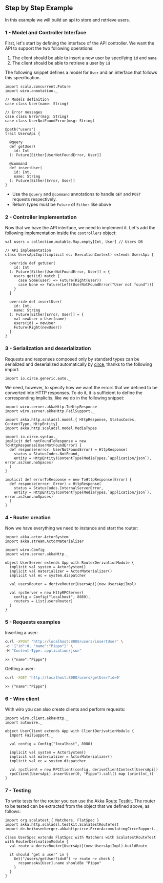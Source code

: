 ## Step by Step Example

In this example we will build an api to store and retrieve users.

### 1 - Model and Controller Interface

First, let's start by defining the interface of the API controller. We want the API to support the two following
operations:

1. The client should be able to insert a new user by specifying `id` and `name`
2. The client should be able to retrieve a user by `id`

The following snippet defines a model for `User` and an interface that follows this specification.

```tut:silent
import scala.concurrent.Future
import wiro.annotation._

// Models definition
case class User(name: String)

// Error messages
case class Error(msg: String)
case class UserNotFoundError(msg: String)

@path("users")
trait UsersApi {

  @query
  def getUser(
    id: Int
  ): Future[Either[UserNotFoundError, User]]

  @command
  def insertUser(
    id: Int,
    name: String
  ): Future[Either[Error, User]]
}
```
* Use the `@query` and `@command` annotations to handle `GET` and `POST` requests respectively.
* Return types must be `Future` of `Either` like above

### 2 - Controller implementation

Now that we have the API interface, we need to implement it. Let's add the following implementation
inside the `controllers` object:

```tut:silent
val users = collection.mutable.Map.empty[Int, User] // Users DB

// API implementation
class UsersApiImpl(implicit ec: ExecutionContext) extends UsersApi {

  override def getUser(
    id: Int
  ): Future[Either[UserNotFoundError, User]] = {
    users.get(id) match {
      case Some(user) => Future(Right(user))
      case None => Future(Left(UserNotFoundError("User not found")))
    }
  }

  override def insertUser(
    id: Int,
    name: String
  ): Future[Either[Error, User]] = {
    val newUser = User(name)
    users(id) = newUser
    Future(Right(newUser))
  }
}

```
### 3 - Serialization and deserialization

Requests and responses composed only by standard types can be serialized and deserialized automatically by [circe](https://github.com/circe/circe), thanks to the following import:

```tut:silent
import io.circe.generic.auto._
```

We need, however, to specify how we want the errors that we defined to be converted into HTTP responses. To do it, it is sufficient to define the corresponding implicits, like we do in the following snippet:

```tut:silent
import wiro.server.akkaHttp.ToHttpResponse
import wiro.server.akkaHttp.FailSupport._

import akka.http.scaladsl.model.{ HttpResponse, StatusCodes, ContentType, HttpEntity}
import akka.http.scaladsl.model.MediaTypes

import io.circe.syntax._
implicit def notFoundToResponse = new ToHttpResponse[UserNotFoundError] {
  def response(error: UserNotFoundError) = HttpResponse(
    status = StatusCodes.NotFound,
    entity = HttpEntity(ContentType(MediaTypes.`application/json`), error.asJson.noSpaces)
  )
}

implicit def errorToResponse = new ToHttpResponse[Error] {
  def response(error: Error) = HttpResponse(
    status = StatusCodes.InternalServerError,
    entity = HttpEntity(ContentType(MediaTypes.`application/json`), error.asJson.noSpaces)
  )
}
```

### 4 - Router creation

Now we have everything we need to instance and start the router:

```tut:silent
import akka.actor.ActorSystem
import akka.stream.ActorMaterializer

import wiro.Config
import wiro.server.akkaHttp._

object UserServer extends App with RouterDerivationModule {
  implicit val system = ActorSystem()
  implicit val materializer = ActorMaterializer()
  implicit val ec = system.dispatcher

  val usersRouter = deriveRouter[UsersApi](new UsersApiImpl)

  val rpcServer = new HttpRPCServer(
    config = Config("localhost", 8080),
    routers = List(usersRouter)
  )
}
```

### 5 - Requests examples

Inserting a user:

```bash
curl -XPOST 'http://localhost:8080/users/insertUser' \
-d '{"id":0, "name":"Pippo"}' \
-H "Content-Type: application/json"
```

`>> {"name":"Pippo"}`

Getting a user:
```bash
curl -XGET 'http://localhost:8080/users/getUser?id=0'
```

`>> {"name":"Pippo"}`

### 6 - Wiro client

With wiro you can also create clients and perform requests:

```tut:silent
import wiro.client.akkaHttp._
import autowire._

object UserClient extends App with ClientDerivationModule {
  import FailSupport._

  val config = Config("localhost", 8080)

  implicit val system = ActorSystem()
  implicit val materializer = ActorMaterializer()
  implicit val ec = system.dispatcher

  val rpcClient = new RPCClient(config, deriveClientContext[UsersApi])
  rpcClient[UsersApi].insertUser(0, "Pippo").call() map (println(_))
}
```

### 7 - Testing

To write tests for the router you can use the Akka [Route Testkit](http://doc.akka.io/docs/akka-http/current/scala/http/routing-dsl/testkit.html). The router to be tested can be extracted from the object that we defined above, as follows:

```tut:silent
import org.scalatest.{ Matchers, FlatSpec }
import akka.http.scaladsl.testkit.ScalatestRouteTest
import de.heikoseeberger.akkahttpcirce.ErrorAccumulatingCirceSupport._

class UserSpec extends FlatSpec with Matchers with ScalatestRouteTest with RouterDerivationModule {
  val route = deriveRouter[UsersApi](new UsersApiImpl).buildRoute

  it should "get a user" in {
    Get("/users/getUser?id=0") ~> route ~> check {
      responseAs[User].name shouldBe "Pippo"
    }
  }
}
```
